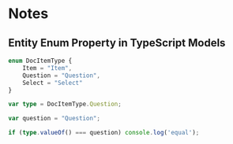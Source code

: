 # Notes

## Entity Enum Property in TypeScript Models

```ts
enum DocItemType {
    Item = "Item",
    Question = "Question",
    Select = "Select"
}

var type = DocItemType.Question;

var question = "Question";

if (type.valueOf() === question) console.log('equal');
```